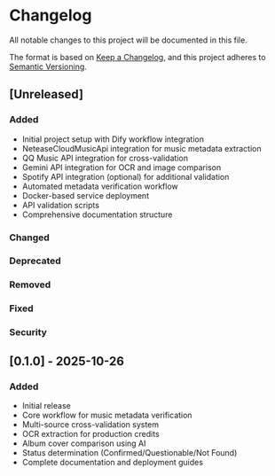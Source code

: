 # Changelog

All notable changes to this project will be documented in this file.

The format is based on [Keep a Changelog](https://keepachangelog.com/en/1.0.0/),
and this project adheres to [Semantic Versioning](https://semver.org/spec/v2.0.0.html).

## [Unreleased]

### Added

- Initial project setup with Dify workflow integration
- NeteaseCloudMusicApi integration for music metadata extraction
- QQ Music API integration for cross-validation
- Gemini API integration for OCR and image comparison
- Spotify API integration (optional) for additional validation
- Automated metadata verification workflow
- Docker-based service deployment
- API validation scripts
- Comprehensive documentation structure

### Changed

### Deprecated

### Removed

### Fixed

### Security

## [0.1.0] - 2025-10-26

### Added

- Initial release
- Core workflow for music metadata verification
- Multi-source cross-validation system
- OCR extraction for production credits
- Album cover comparison using AI
- Status determination (Confirmed/Questionable/Not Found)
- Complete documentation and deployment guides
